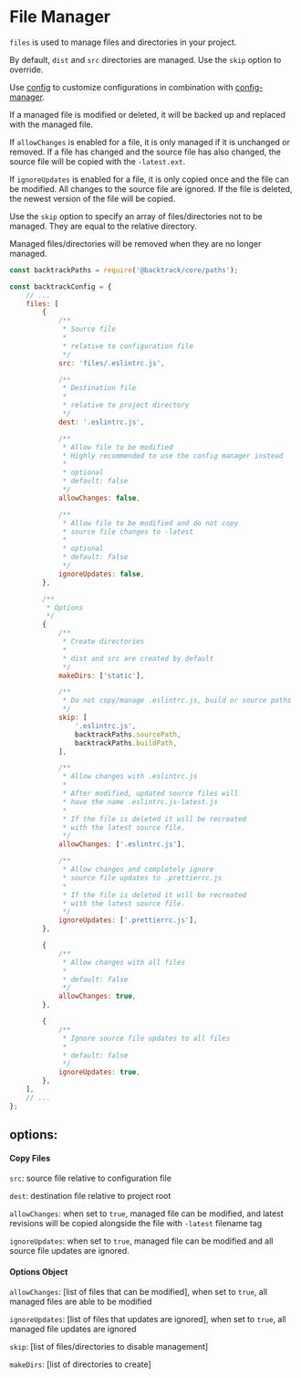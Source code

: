 # File Manager

`files` is used to manage files and directories in your project.

By default, `dist` and `src` directories are managed. Use the `skip` option to override.

Use [config](./config.md) to customize configurations in combination with [config-manager](../config-manager.md).

If a managed file is modified or deleted, it will be backed up and replaced with the managed file.

If `allowChanges` is enabled for a file, it is only managed if it is unchanged or removed. If a file has changed and the source file has also changed, the source file will be copied with the `-latest.ext`.

If `ignoreUpdates` is enabled for a file, it is only copied once and the file can be modified. All changes to the source file are ignored. If the file is deleted, the newest version of the file will be copied.

Use the `skip` option to specify an array of files/directories not to be managed. They are equal to the relative directory.

Managed files/directories will be removed when they are no longer managed.

```js
const backtrackPaths = require('@backtrack/core/paths');

const backtrackConfig = {
    // ...
    files: [
        {
            /**
             * Source file
             *
             * relative to configuration file
             */
            src: 'files/.eslintrc.js',

            /**
             * Destination file
             *
             * relative to project directory
             */
            dest: '.eslintrc.js',

            /**
             * Allow file to be modified
             * Highly recommended to use the config manager instead
             *
             * optional
             * default: false
             */
            allowChanges: false,

            /**
             * Allow file to be modified and do not copy
             * source file changes to -latest
             *
             * optional
             * default: false
             */
            ignoreUpdates: false,
        },

        /**
         * Options
         */
        {
            /**
             * Create directories
             *
             * dist and src are created by default
             */
            makeDirs: ['static'],

            /**
             * Do not copy/manage .eslintrc.js, build or source paths
             */
            skip: [
                '.eslintrc.js',
                backtrackPaths.sourcePath,
                backtrackPaths.buildPath,
            ],

            /**
             * Allow changes with .eslintrc.js
             *
             * After modified, updated source files will
             * have the name .eslintrc.js-latest.js
             *
             * If the file is deleted it will be recreated
             * with the latest source file.
             */
            allowChanges: ['.eslintrc.js'],

            /**
             * Allow changes and completely ignore
             * source file updates to .prettierrc.js
             *
             * If the file is deleted it will be recreated
             * with the latest source file.
             */
            ignoreUpdates: ['.prettierrc.js'],
        },

        {
            /**
             * Allow changes with all files
             *
             * default: false
             */
            allowChanges: true,
        },

        {
            /**
             * Ignore source file updates to all files
             *
             * default: false
             */
            ignoreUpdates: true,
        },
    ],
    // ...
};
```

## options:

#### Copy Files

`src`: source file relative to configuration file

`dest`: destination file relative to project root

`allowChanges`: when set to `true`, managed file can be modified, and latest revisions will be copied alongside the file with `-latest` filename tag

`ignoreUpdates`: when set to `true`, managed file can be modified and all source file updates are ignored.

#### Options Object

`allowChanges`: [list of files that can be modified], when set to `true`, all managed files are able to be modified

`ignoreUpdates`: [list of files that updates are ignored], when set to `true`, all managed file updates are ignored

`skip`: [list of files/directories to disable management]

`makeDirs`: [list of directories to create]

####
